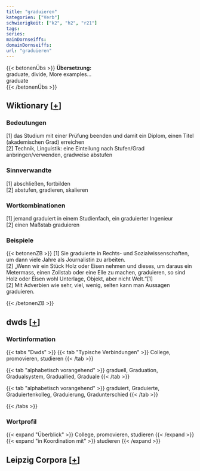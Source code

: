 ```yaml
---
title: "graduieren"
kategorien: ["Verb"]
schwierigkeit: ["k2", "h2", "r21"]
tags:
series:
mainDornseiffs:
domainDornseiffs:
url: "graduieren"
---
```


{{< betonenÜbs >}}
**Übersetzung:**  
graduate, divide, More examples...  
graduate  
{{< /betonenÜbs >}}

## Wiktionary [[+](https://de.wiktionary.org/wiki/graduieren)]

### Bedeutungen
[1] das Studium mit einer Prüfung beenden und damit ein Diplom, einen Titel (akademischen Grad) erreichen  
[2] Technik, Linguistik: eine Einteilung nach Stufen/Grad anbringen/verwenden, gradweise abstufen  

### Sinnverwandte
[1] abschließen, fortbilden  
[2] abstufen, gradieren, skalieren  

### Wortkombinationen
[1] jemand graduiert in einem Studienfach, ein graduierter Ingenieur  
[2] einen Maßstab graduieren  

### Beispiele
{{< betonenZB >}}
[1] Sie graduierte in Rechts- und Sozialwissenschaften, um dann viele Jahre als Journalistin zu arbeiten.  
[2] „Wenn wir ein Stück Holz oder Eisen nehmen und dieses, um daraus ein Metermass, einen Zollstab oder eine Elle zu machen, graduieren, so sind Holz oder Eisen wohl Unterlage, Objekt, aber nicht Welt.“[1]  
[2] Mit Adverbien wie sehr, viel, wenig, selten kann man Aussagen graduieren.  

{{< /betonenZB >}}


## dwds [[+](https://www.dwds.de/wb/graduieren)]

### Wortinformation
{{< tabs "Dwds" >}}
{{< tab "Typische Verbindungen" >}}
College, promovieren, studieren
{{< /tab >}}

{{< tab "alphabetisch vorangehend" >}}
graduell, Graduation, Gradualsystem, Graduallied, Graduale
{{< /tab >}}

{{< tab "alphabetisch vorangehend" >}}
graduiert, Graduierte, Graduiertenkolleg, Graduierung, Gradunterschied
{{< /tab >}}

{{< /tabs >}}

### Wortprofil
{{< expand "Überblick" >}} College, promovieren, studieren {{< /expand >}}
{{< expand "in Koordination mit" >}} studieren {{< /expand >}}

## Leipzig Corpora [[+](https://corpora.uni-leipzig.de/en/res?word=graduieren&corpusId=deu_newscrawl-public_2018)]

